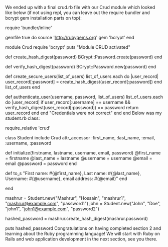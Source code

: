We ended up with a final crud.rb file with our Crud module which looked like below (if not using repl, you can leave out the require bundler and bcrypt gem installation parts on top):

require 'bundler/inline'

gemfile true do
 source 'http://rubygems.org'
 gem 'bcrypt'
end

module Crud
  require 'bcrypt'
  puts "Module CRUD activated"

  def create_hash_digest(password)
    BCrypt::Password.create(password)
  end

  def verify_hash_digest(password)
    BCrypt::Password.new(password)
  end

  def create_secure_users(list_of_users)
    list_of_users.each do |user_record|
      user_record[:password] = create_hash_digest(user_record[:password])
    end
    list_of_users
  end

  def authenticate_user(username, password, list_of_users)
    list_of_users.each do |user_record|
      if user_record[:username] == username && verify_hash_digest(user_record[:password]) == password
        return user_record
      end
    end
    "Credentials were not correct"
  end
end
Below was my student.rb class:

require_relative 'crud'

class Student
  include Crud
  attr_accessor :first_name, :last_name, :email, :username, :password

  def initialize(firstname, lastname, username, email, password)
    @first_name = firstname
    @last_name = lastname
    @username = username
    @email = email
    @password = password
  end

  def to_s
    "First name: #{@first_name}, Last name: #{@last_name}, Username: #{@username},
                  email address: #{@email}"
  end

end

mashrur = Student.new("Mashrur", "Hossain", "mashrur1", "mashrur@example.com",
                      "password1")
john = Student.new("John", "Doe", "john1", "john1@example.com",
                      "password2")

hashed_password = mashrur.create_hash_digest(mashrur.password)

puts hashed_password
Congratulations on having completed section 2 and learning about the Ruby programming language! We will start with Ruby on Rails and web application development in the next section, see you there.
